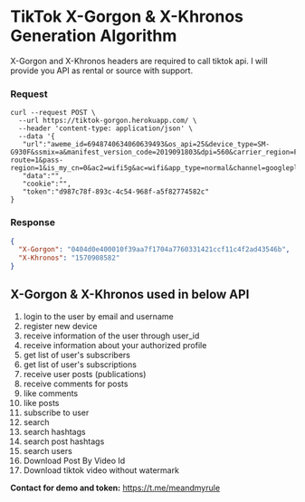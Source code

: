
# TikTok X-Gorgon & X-Khronos Generation Algorithm

X-Gorgon and X-Khronos headers are required to call tiktok api. I will provide you API as rental or source with support.

### Request
```shell
curl --request POST \
  --url https://tiktok-gorgon.herokuapp.com/ \
  --header 'content-type: application/json' \
  --data '{
   "url":"aweme_id=6948740634060639493&os_api=25&device_type=SM-G930F&ssmix=a&manifest_version_code=2019091803&dpi=560&carrier_region=FR&uoo=0&region=US&carrier_region_v2=208&app_name=musical_ly&version_name=13.1.3&timezone_offset=3600&ts=1569407751&ab_version=13.1.3&pass-route=1&pass-region=1&is_my_cn=0&ac2=wifi5g&ac=wifi&app_type=normal&channel=googleplay&update_version_code=2019091803&_rticket=1569407751490&device_platform=android&iid=6740283443298715398&build_number=13.1.3&locale=en&version_code=130103&timezone_name=Europe%2FParis&openudid=d65d0efd4bbd2ae8&device_id=6740283146010527238&sys_region=US&app_language=en&resolution=1440*2560&device_brand=samsung&language=en&os_version=7.1.2&aid=1233&mcc_mnc=20801",
   "data":"",
   "cookie":"",
   "token":"d987c78f-893c-4c54-968f-a5f82774582c"
}
```
### Response
```json
{
  "X-Gorgon": "0404d0e400010f39aa7f1704a7760331421ccf11c4f2ad43546b",
  "X-Khronos": "1570908582"
}
```



## X-Gorgon & X-Khronos  used in below API

1. login to the user by email and username
2. register new device
3. receive information of the user through user_id
4. receive information about your authorized profile
5. get list of user's subscribers
6. get list of user's subscriptions
7. receive user posts (publications)
8. receive comments for posts
9. like comments
10. like posts
11. subscribe to user
12. search
13. search hashtags
14. search post hashtags
15. search users
16. Download Post By Video Id
17. Download tiktok video without watermark





**Contact for demo and token:** https://t.me/meandmyrule

